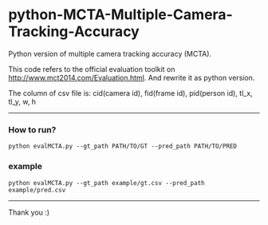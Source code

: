 # python-MCTA-Multiple-Camera-Tracking-Accuracy
  
Python version of multiple camera tracking accuracy (MCTA).
  
This code refers to the official evaluation toolkit on http://www.mct2014.com/Evaluation.html.
And rewrite it as python version.

The column of csv file is:
cid(camera id), fid(frame id), pid(person id), tl_x, tl_y, w, h

-----

### How to run?
	python evalMCTA.py --gt_path PATH/TO/GT --pred_path PATH/TO/PRED
  
### example
	python evalMCTA.py --gt_path example/gt.csv --pred_path example/pred.csv
  
-----
Thank you :)